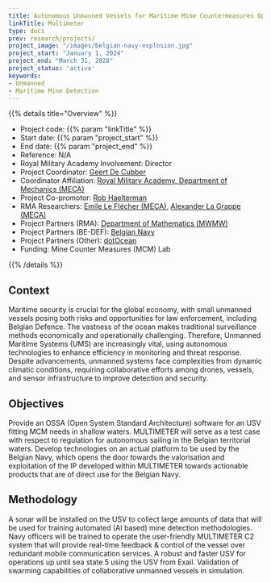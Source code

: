 ```yaml
---
title: Autonomous Unmanned Vessels for Maritime Mine Countermeasures Operations
linkTitle: Multimeter
type: docs
prev: research/projects/
project_image: "/images/belgian-navy-explosion.jpg"
project_start: "January 1, 2024"
project_end: "March 31, 2028"
project_status: 'active'
keywords:
- Unmanned
- Maritime Mine Detection
---
```


{{% details title="Overview" %}}

- Project code: {{% param "linkTitle" %}}
- Start date: {{% param "project_start" %}}
- End date: {{% param "project_end" %}}
- Reference: N/A
- Royal Military Academy Involvement: Director
- Project Coordinator: [Geert De Cubber](https://mecatron.rma.ac.be/index.php/people/geert-de-cubber/)
- Coordinator Affiliation: [Royal Military Academy, Department of Mechanics (MECA)](https://mecatron.rma.ac.be/)
- Project Co-promotor: [Rob Haelterman](https://researchportal.rma.ac.be/en/persons/robby-haelterman)
- RMA Researchers: [Emile Le Flécher (MECA)](https://mecatron.rma.ac.be/index.php/people/emile-le-flecher/), [Alexander La Grappe (MECA)](https://mecatron.rma.ac.be/index.php/people/alexandre-la-grappe/)
- Project Partners (RMA): [Department of Mathematics (MWMW)](https://researchportal.rma.ac.be/en/organisations/mathematics)
- Project Partners (BE-DEF): [Belgian Navy](https://www.mil.be/nl/over-defensie/marinecomponent/)
- Project Partners (Other): [dotOcean](https://www.dotocean.eu/) 
- Funding: Mine Counter Measures (MCM) Lab

{{% /details %}}


## Context
Maritime security is crucial for the global economy, with small unmanned vessels posing both risks and opportunities for law enforcement, including Belgian Defence. The vastness of the ocean makes traditional surveillance methods economically and operationally challenging. Therefore, Unmanned Maritime Systems (UMS) are increasingly vital, using autonomous technologies to enhance efficiency in monitoring and threat response. Despite advancements, unmanned systems face complexities from dynamic climatic conditions, requiring collaborative efforts among drones, vessels, and sensor infrastructure to improve detection and security.

## Objectives
Provide an OSSA (Open System Standard Architecture) software for an USV fitting MCM needs in shallow waters. 
MULTIMETER will serve as a test case with respect to regulation for autonomous sailing in the Belgian territorial waters.
Develop technologies on an actual platform to be used by the Belgian Navy, which opens the door towards the valorisation and exploitation of the IP developed within MULTIMETER towards actionable products that are of direct use for the Belgian Navy.

## Methodology
A sonar will be installed on the USV to collect large amounts of data that will be used for training automated (AI based) mine detection methodologies. Navy officers will be trained to operate the user-friendly MULTIMETER C2 system that will provide real-time feedback & control of the vessel over redundant mobile communication services. A robust and faster USV for operations up until sea state 5 using the USV from Exail. Validation of swarming capabilities of collaborative unmanned vessels in simulation.
